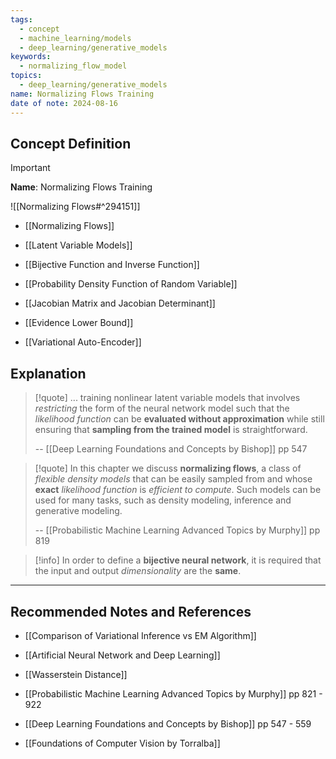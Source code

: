 ```yaml
---
tags:
  - concept
  - machine_learning/models
  - deep_learning/generative_models
keywords:
  - normalizing_flow_model
topics:
  - deep_learning/generative_models
name: Normalizing Flows Training
date of note: 2024-08-16
---
```


## Concept Definition

>[!important]
>**Name**: Normalizing Flows Training

![[Normalizing Flows#^294151]]

- [[Normalizing Flows]]
- [[Latent Variable Models]]
- [[Bijective Function and Inverse Function]]
- [[Probability Density Function of Random Variable]]
- [[Jacobian Matrix and Jacobian Determinant]]



- [[Evidence Lower Bound]]
- [[Variational Auto-Encoder]]


## Explanation

>[!quote]
>... training nonlinear latent variable models that involves *restricting* the form of the neural network model such that the *likelihood function* can be **evaluated without approximation** while still ensuring that **sampling from the trained model** is straightforward.
>
>-- [[Deep Learning Foundations and Concepts by Bishop]] pp 547

>[!quote]
>In this chapter we discuss **normalizing flows**, a class of *flexible density models* that can be easily sampled from and whose **exact** *likelihood function* is *efficient to compute*. Such models can be used for many tasks, such as density modeling, inference and generative modeling.
>
>-- [[Probabilistic Machine Learning Advanced Topics by Murphy]] pp 819

>[!info]
>In order to define a **bijective neural network**, it is required that the input and output *dimensionality* are the **same**. 





-----------
##  Recommended Notes and References


- [[Comparison of Variational Inference vs EM Algorithm]]
- [[Artificial Neural Network and Deep Learning]]


- [[Wasserstein Distance]]
- [[Probabilistic Machine Learning Advanced Topics by Murphy]] pp 821 - 922
- [[Deep Learning Foundations and Concepts by Bishop]] pp 547 - 559
- [[Foundations of Computer Vision by Torralba]]